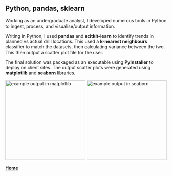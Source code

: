 ## Python, pandas, sklearn


Working as an undergraduate analyst, I developed numerous tools in Python to ingest, process, and visualise/output information. 
<br>

Writing in Python, I used **pandas** and **scitkit-learn** to identify trends in planned vs actual drill locations. 
This used a **k-nearest neighbours** classifier to match the datasets, then calculating variance between the two. 
This then output a scatter plot file for the user. 
<br>

The final solution was packaged as an executable using **PyInstaller** to deploy on client sites. 
The output scatter plots were generated using **matplotlib** and **seaborn** libraries. 

<img src="./../../imgs/matplotlib-scatter-example.jpeg" alt="example output in matplotlib" height="250">
<img src="./../../imgs/seaborn-jointplot-example.jpeg" alt="example output in seaborn" height="250">


**[Home](./..)**


<link href="style.css" type="text/css" rel="stylesheet">
